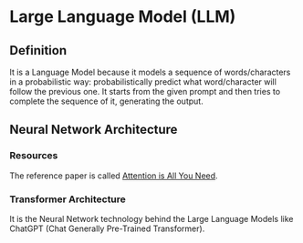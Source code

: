 # Large Language Model (LLM)
## Definition
It is a Language Model because it models a sequence of words/characters in a probabilistic way: 
probabilistically predict what word/character will follow the previous one. 
It starts from the given prompt and then tries to complete the sequence of it, generating the output.
## Neural Network Architecture
### Resources
The reference paper is called [Attention is All You Need](https://arxiv.org/abs/1706.03762).
### Transformer Architecture
It is the Neural Network technology behind the Large Language Models like ChatGPT (Chat Generally Pre-Trained Transformer).
